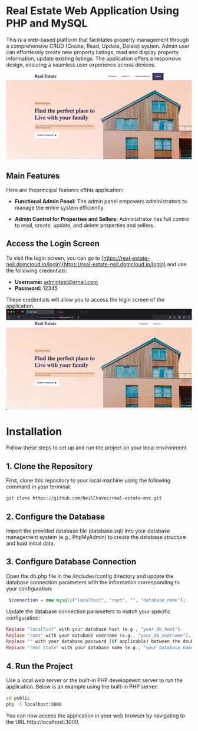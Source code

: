
# Real Estate Web Application Using PHP and MySQL

This is a web-based platform that facilitates property management through a comprehensive CRUD (Create, Read, Update, Delete) system. Admin user can effortlessly create new property listings, read and display property information, update existing listings. The application offers a responsive design, ensuring a seamless user experience across devices. 

[![Real Estate Home page](/media/real-estate-home.png 'Real Estate')](https://real-estate-neil.domcloud.io/)


## Main Features

Here are theprincipal features ofthis application:

- **Functional Admin Panel:** The admin panel empowers administrators to manage the entire system efficiently.

- **Admin Control for Properties and Sellers:** Administrator has full control to read, create, update, and delete properties and sellers.

## Access the Login Screen

To visit the login screen, you can go to [https://real-estate-neil.domcloud.io/login](https://real-estate-neil.domcloud.io/login) and use the following credentials:

- **Username:** admintest@email.com
- **Password:** 12345

These credentials will allow you to access the login screen of the application.
![Login page](/media/real-estate-login.gif)


# Installation

Follow these steps to set up and run the project on your local environment.

## 1. Clone the Repository

First, clone this repository to your local machine using the following command in your terminal:

```bash
git clone https://github.com/NeilChavez/real-estate-mvc.git
```

## 2. Configure the Database

Import the provided database file (database.sql) into your database management system (e.g., PhpMyAdmin) to create the database structure and load initial data.

## 3. Configure Database Connection

Open the db.php file in the /includes/config
directory and update the database connection parameters with the information corresponding to your configuration:

```php 
 $connection = new mysqli("localhost", "root", "", "database_name");
```

Update the database connection parameters to match your specific configuration:

```php
Replace "localhost" with your database host (e.g., "your_db_host").
Replace "root" with your database username (e.g., "your_db_username").
Replace "" with your database password (if applicable) between the double quotes (e.g., "your_db_password").
Replace "real_state" with your database name (e.g., "your_database_name").
```

## 4. Run the Project

Use a local web server or the built-in PHP development server to run the application. Below is an example using the built-in PHP server:

```bash
cd public
php -S localhost:3000
```

You can now access the application in your web browser by navigating to the URL http://localhost:3000.